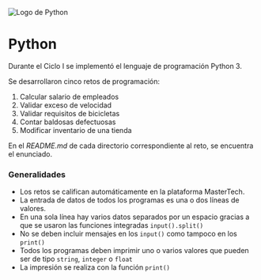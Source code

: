 ![Logo de Python](https://www.python.org/static/img/python-logo@2x.png "Logo de Python")

# Python
Durante el Ciclo I se implementó el lenguaje de programación Python 3.

Se desarrollaron cinco retos de programación:
1. Calcular salario de empleados
2. Validar exceso de velocidad 
3. Validar requisitos de bicicletas
4. Contar baldosas defectuosas
5. Modificar inventario de una tienda

En el *README.md* de cada directorio correspondiente al reto, se encuentra el enunciado.
### **Generalidades** 
* Los retos se califican automáticamente en la plataforma MasterTech.
* La entrada de datos de todos los programas es una o dos líneas de valores.
* En una sola línea hay varios datos separados por un espacio gracias a que se usaron las funciones integradas <code>input().split()</code>
* No se deben incluir mensajes en los `input()` como tampoco en los `print()`
* Todos los programas deben imprimir uno o varios valores que pueden ser de tipo <code>string</code>, <code>integer</code> o <code>float</code>
<code></code>
* La impresión se realiza con la función <code>print()</code>
